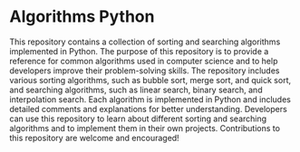 # Algorithms Python
 This repository contains a collection of sorting and searching algorithms implemented in Python. The purpose of this repository is to provide a reference for common algorithms used in computer science and to help developers improve their problem-solving skills.  The repository includes various sorting algorithms, such as bubble sort, merge sort, and quick sort, and searching algorithms, such as linear search, binary search, and interpolation search. Each algorithm is implemented in Python and includes detailed comments and explanations for better understanding. Developers can use this repository to learn about different sorting and searching algorithms and to implement them in their own projects.  Contributions to this repository are welcome and encouraged!
